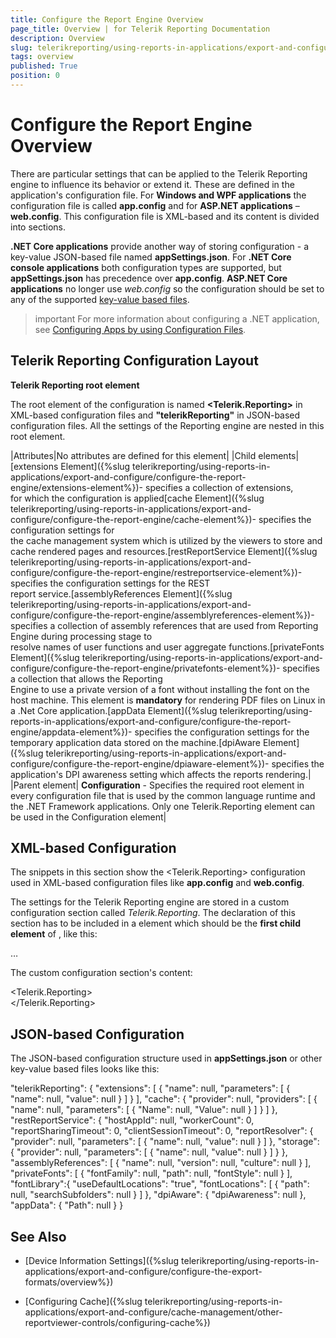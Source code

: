 ```yaml
---
title: Configure the Report Engine Overview
page_title: Overview | for Telerik Reporting Documentation
description: Overview
slug: telerikreporting/using-reports-in-applications/export-and-configure/configure-the-report-engine/overview
tags: overview
published: True
position: 0
---
```


# Configure the Report Engine Overview



There are particular settings that can be applied to the Telerik Reporting engine 
        to influence its behavior or extend it. These are defined in the application's configuration file.
        For __Windows and WPF applications__ the configuration file is called __app.config__ and for
        __ASP.NET applications__ – __web.config__.
        This configuration file is XML-based and its content is divided into sections.
      

__.NET Core applications__ provide another way of storing configuration - a key-value JSON-based file named
        __appSettings.json__.
        For __.NET Core console applications__ both configuration types are supported,
        but __appSettings.json__ has precedence over __app.config__.
        __ASP.NET Core applications__ no longer use *web.config* so the configuration should be set to any of the supported
        [key-value based files](https://docs.microsoft.com/en-us/aspnet/core/fundamentals/configuration/?view=aspnetcore-2.2).
      

>important For more information about configuring a .NET application, see          [Configuring Apps by using Configuration Files](https://docs.microsoft.com/en-us/dotnet/framework/configure-apps/).        


## Telerik Reporting Configuration Layout

__Telerik Reporting root element__

The root element of the configuration is named __<Telerik.Reporting>__ in XML-based configuration files and __"telerikReporting"__ in JSON-based configuration files.
          All the settings of the Reporting engine are nested in this root element.
        



|Attributes|No attributes are defined for this element|
|Child elements|[extensions Element]({%slug telerikreporting/using-reports-in-applications/export-and-configure/configure-the-report-engine/extensions-element%})- specifies a collection of extensions,<br/>                for which the configuration is applied[cache Element]({%slug telerikreporting/using-reports-in-applications/export-and-configure/configure-the-report-engine/cache-element%})- specifies the configuration settings for<br/>                the cache management system which is utilized by the viewers to store and cache rendered pages and resources.[restReportService Element]({%slug telerikreporting/using-reports-in-applications/export-and-configure/configure-the-report-engine/restreportservice-element%})- specifies the configuration settings for the REST<br/>                report service.[assemblyReferences Element]({%slug telerikreporting/using-reports-in-applications/export-and-configure/configure-the-report-engine/assemblyreferences-element%})- specifies a collection of assembly references that are used from Reporting Engine during processing stage to<br/>                resolve names of user functions and user aggregate functions.[privateFonts Element]({%slug telerikreporting/using-reports-in-applications/export-and-configure/configure-the-report-engine/privatefonts-element%})- specifies a collection that allows the Reporting<br/>                Engine to use a private version of a font without installing the font on the host machine. This element is __mandatory__ for rendering PDF files on Linux in a .Net Core application.[appData Element]({%slug telerikreporting/using-reports-in-applications/export-and-configure/configure-the-report-engine/appdata-element%})- specifies the configuration settings for the temporary application data stored on the machine.[dpiAware Element]({%slug telerikreporting/using-reports-in-applications/export-and-configure/configure-the-report-engine/dpiaware-element%})- specifies the application's DPI awareness setting which affects the reports rendering.|
|Parent element| __Configuration__ - Specifies the required root element in every configuration file that is used by the common language runtime and<br/>                the .NET Framework applications. Only one Telerik.Reporting element can be used in the Configuration element|




## XML-based Configuration

The snippets in this section show the <Telerik.Reporting> configuration used in XML-based configuration files like __app.config__ and __web.config__.
        

The settings for the Telerik Reporting engine are stored in a custom configuration section called *Telerik.Reporting*.
          The declaration of this section has to be included in a __<configSections>__ element which should be the __first child element__
          of __<configuration>__, like this:
        

	
<configuration> 
	<configSections>
		<section
				name="Telerik.Reporting"
				type="Telerik.Reporting.Configuration.ReportingConfigurationSection, Telerik.Reporting, Version=x.x.x.x, Culture=neutral, PublicKeyToken=a9d7983dfcc261be"
				allowLocation="true"
				allowDefinition="Everywhere"/>
	</configSections>
	…
</configuration> 
			



The custom configuration section's content:
        

	
<Telerik.Reporting>
  <extensions>
    <render>
      <extension>
        <parameters>
          <parameter/>
        </parameters>
      </extension>
    </render>
  </extensions>
  <cache>
    <providers>
      <provider>
        <parameters>
          <parameter/>
        </parameters>
      </provider>
    </providers>
  </cache>
  <restReportService>
    <reportResolver/>
    <storage>
      <parameters>
        <parameter/>
      </parameters>
    </storage>
  </restReportService>
  <assemblyReferences>
    <add />
    <clear />
    <remove />
  </assemblyReferences>
  <privateFonts>
    <add />
  </privateFonts>
  <fontLibrary>    
  </fontLibrary>
  <dpiAware>
  </dpiAware>
  <appData>
  </appData>
</Telerik.Reporting> 
				



## JSON-based Configuration

The JSON-based configuration structure used in __appSettings.json__ or other key-value based files looks like this:
        

	
"telerikReporting": {
    "extensions": [
      {
        "name": null,
        "parameters": [
          {
            "name": null,
            "value": null
          }
        ]
      }
    ],
    "cache": {
      "provider": null,
      "providers": [
        {
          "name": null,
          "parameters": [
            {
              "Name": null,
              "Value": null
            }
          ]
        }
      ]
    },
    "restReportService": {
      "hostAppId": null,
      "workerCount": 0,
      "reportSharingTimeout": 0,
      "clientSessionTimeout": 0,
      "reportResolver": {
        "provider": null,
        "parameters": [
          {
            "name": null,
            "value": null
          }
        ]
      },
      "storage": {
        "provider": null,
        "parameters": [
          {
            "name": null,
            "value": null
          }
        ]
      }
    },
    "assemblyReferences": [
      {
        "name": null,
        "version": null,
        "culture": null
      }
    ],
    "privateFonts": [
      {
        "fontFamily": null,
        "path": null,
        "fontStyle": null
      }
    ],
    "fontLibrary":{
      "useDefaultLocations": "true",
      "fontLocations": [
        {
          "path": null,
          "searchSubfolders": null
        }
      ]
    },
    "dpiAware": {
      "dpiAwareness": null
    },
    "appData": {
      "Path": null
    }
  }
				



# See Also

 * [Device Information Settings]({%slug telerikreporting/using-reports-in-applications/export-and-configure/configure-the-export-formats/overview%})

 * [Configuring Cache]({%slug telerikreporting/using-reports-in-applications/export-and-configure/cache-management/other-reportviewer-controls/configuring-cache%})

